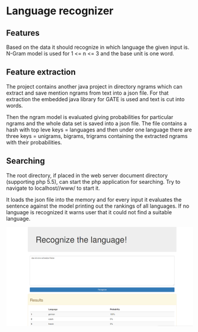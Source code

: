 # Language recognizer

## Features
Based on the data it should recognize in which language the given input is. N-Gram model is used for 1 <= n <= 3
and the base unit is one word.

## Feature extraction
The project contains another java project in directory ngrams which can extract and save mention ngrams from text into a json file.
For that extraction the embedded java library for GATE is used and text is cut into words.

Then the ngram model is evaluated giving probabilities for particular ngrams and the whole data set is saved into a json file.
The file contains a hash with top leve keys = languages and then under one language there are three keys = unigrams, bigrams, trigrams
containing the extracted ngrams with their probabilities.

## Searching
The root directory, if placed in the web server document directory (supporting php 5.5), can start the
php application for searching. Try to navigate to localhost/<the directory with this app>/www/ to start it.

It loads the json file into the memory and for every input it evaluates the sentence against the model printing out
the rankings of all languages. If no language is recognized it warns user that it could not find a suitable language.

![screenshot](https://raw.githubusercontent.com/tulinkry/ddw/master/screen.png)
